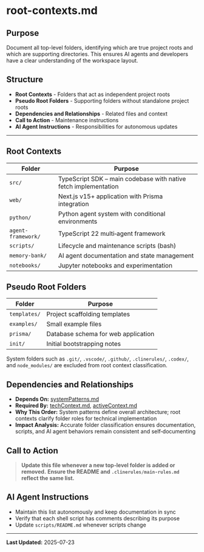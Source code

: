 # root-contexts.md

## Purpose

Document all top-level folders, identifying which are true project roots and which are supporting directories. This ensures AI agents and developers have a clear understanding of the workspace layout.

## Structure

- **Root Contexts** - Folders that act as independent project roots
- **Pseudo Root Folders** - Supporting folders without standalone project roots
- **Dependencies and Relationships** - Related files and context
- **Call to Action** - Maintenance instructions
- **AI Agent Instructions** - Responsibilities for autonomous updates

---

## Root Contexts

| Folder | Purpose |
| ------ | ------- |
| `src/` | TypeScript SDK – main codebase with native fetch implementation |
| `web/` | Next.js v15+ application with Prisma integration |
| `python/` | Python agent system with conditional environments |
| `agent-framework/` | TypeScript 22 multi‑agent framework |
| `scripts/` | Lifecycle and maintenance scripts (bash) |
| `memory-bank/` | AI agent documentation and state management |
| `notebooks/` | Jupyter notebooks and experimentation |

## Pseudo Root Folders

| Folder | Purpose |
| ------ | ------- |
| `templates/` | Project scaffolding templates |
| `examples/` | Small example files |
| `prisma/` | Database schema for web application |
| `init/` | Initial bootstrapping notes |

System folders such as `.git/`, `.vscode/`, `.github/`, `.clinerules/`, `.codex/`, and `node_modules/` are excluded from root context classification.

## Dependencies and Relationships

- **Depends On:** [systemPatterns.md](./systemPatterns.md)
- **Required By:** [techContext.md](./techContext.md), [activeContext.md](./activeContext.md)
- **Why This Order:** System patterns define overall architecture; root contexts clarify folder roles for technical implementation
- **Impact Analysis:** Accurate folder classification ensures documentation, scripts, and AI agent behaviors remain consistent and self‑documenting

## Call to Action

> **Update this file whenever a new top‑level folder is added or removed.**
> **Ensure the README and `.clinerules/main-rules.md` reflect the same list.**

## AI Agent Instructions

- Maintain this list autonomously and keep documentation in sync
- Verify that each shell script has comments describing its purpose
- Update `scripts/README.md` whenever scripts change

---

**Last Updated:** 2025-07-23
